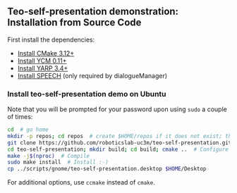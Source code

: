 ## Teo-self-presentation demonstration: Installation from Source Code

First install the dependencies:
- [Install CMake 3.12+](https://github.com/roboticslab-uc3m/installation-guides/blob/master/install-cmake.md)
- [Install YCM 0.11+](https://github.com/roboticslab-uc3m/installation-guides/blob/master/install-ycm.md)
- [Install YARP 3.4+](https://github.com/roboticslab-uc3m/installation-guides/blob/master/install-yarp.md)
- [Install SPEECH](https://github.com/roboticslab-uc3m/speech/blob/master/doc/speech-install.md) (only required by dialogueManager)

### Install teo-self-presentation demo on Ubuntu

Note that you will be prompted for your password upon using `sudo` a couple of times:

```bash
cd  # go home
mkdir -p repos; cd repos  # create $HOME/repos if it does not exist; then, enter it
git clone https://github.com/roboticslab-uc3m/teo-self-presentation.git  # Download teo-self-presentation demostration software from the repository
cd teo-self-presentation; mkdir build; cd build; cmake ..  # Configure the teo-self-presentation demostration software
make -j$(nproc)  # Compile
sudo make install  # Install :-)
cp ../scripts/gnome/teo-self-presentation.desktop $HOME/Desktop
```

For additional options, use `ccmake` instead of `cmake`.
